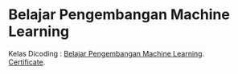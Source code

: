 # Belajar Pengembangan Machine Learning
Kelas Dicoding : [Belajar Pengembangan Machine Learning](https://www.dicoding.com/academies/319).  
[Certificate](https://www.dicoding.com/certificates/JLX135K8GP72).
